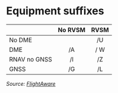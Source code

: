 # Equipment suffixes

|              | No RVSM | RVSM  |
| ------------ | :-----: | :---: |
| No DME       |         |  /U   |
| DME          |   /A    |  / W  |
| RNAV no GNSS |   /I    |  /Z   |
| GNSS         |   /G    |  /L   |
    
*Source: [FlightAware](https://flightaware.com/about/faq_aircraft_flight_plan_suffix.rvt)*
